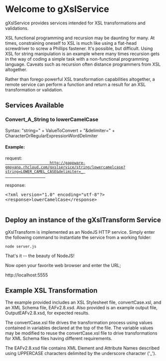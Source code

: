 <h1>Welcome to gXslService</h1>
<p>gXslService provides services intended for XSL transformations and validations.</p>
<p>  
XSL functional programming and recursion may be daunting for many.  At times, constraining oneself to XSL 
is much like using a flat-head screwdriver to screw a Phillips fastener.   It's possible, but difficult.  
Using XSL for string manipulation is an example where many times recursion gets in the way of coding 
a simple task with a non-functional programming language.  
Caveats such as recursion often distance programmers from XSL altogether.  
<p>Rather than forego powerful XSL transformation capabilities altogether, a remote service can perform
a function and return a result for an XSL transformation or validation.</p>
<h2>Services Available</h2>
  <h3 id="lowerCamelCase">Convert_A_String to lowerCamelCase</h3>
  <p>Syntax: "string=" + ValueToConvert + "&delimiter=" + CharacterOrRegularExpressionWordDelimiter</p>
              <h4>Example:</h4>
              <p>  request: 
                <a id='aLowerCamelCaseRequest' href="/gxslservice/string/lowercamelcase?string=LOWER_CAMEL_CASE&delimiter=_" target="_blank">
                  <code id='codeLowerCamelCaseRequest'>
                    http://gappware-gmoyano.rhcloud.com/gxslservice/string/lowercamelcase?string=LOWER_CAMEL_CASE&delimiter=_ 
                  </code>
                </a>
              </p>
              <p>  response: </p>
<pre>
&lt;?xml version="1.0" encoding="utf-8"?&gt;
&lt;response&gt;lowerCamelCase&lt;/response&gt;
  
</pre>

<h2>Deploy an instance of the gXslTransform Service</h2>

gXslTransform is implemented as an NodeJS HTTP service.  Simply enter the following command to instantiate the service from a working folder:

	node server.js

That's it -- the beauty of NodeJS!

Now open your favorite web browser and enter the URL;

  http://localhost:5555

<h2>Example XSL Transformation</h2>

The example provided includes an XSL Stylesheet file, convertCase.xsl, and an XML Schema file, EAFv2.8.xsd.  Also provided is an example output file, OutputEAFv2.8.xsd, for expected results. 

The convertCase.xsl file drives the transformation process using values contained in variables declared at the top of the file.     The variable values may be modified to reuse the convertCase.xsl file to drive transformations for XML Schema files having different requirements.

The EAFv2.8.xsd file contains XML Element and Attribute Names described using UPPERCASE characters delimited by the underscore character ('_').

